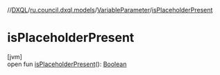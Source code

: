 //[DXQL](../../../index.md)/[ru.council.dxql.models](../index.md)/[VariableParameter](index.md)/[isPlaceholderPresent](is-placeholder-present.md)

# isPlaceholderPresent

[jvm]\
open fun [isPlaceholderPresent](is-placeholder-present.md)(): [Boolean](https://kotlinlang.org/api/latest/jvm/stdlib/kotlin/-boolean/index.html)

